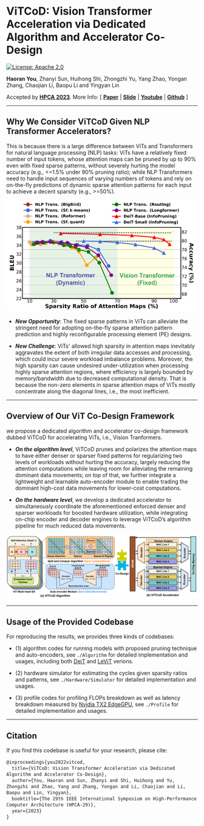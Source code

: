 # ViTCoD: Vision Transformer Acceleration via Dedicated Algorithm and Accelerator Co-Design

[![License: Apache 2.0](https://img.shields.io/badge/License-Apache%202.0-green)](https://opensource.org/licenses/Apache-2.0)

**Haoran You**, Zhanyi Sun, Huihong Shi, Zhongzhi Yu, Yang Zhao, Yongan Zhang, Chaojian Li, Baopu Li and Yingyan Lin

Accepted by [**HPCA 2023**](https://hpca-conf.org/2023/). More Info:
\[ [**Paper**](https://arxiv.org/abs/2210.09573) | [**Slide**]() | [**Youtube**]() | [**Github**](https://github.com/GATECH-EIC/ViTCoD/) \]

---

## Why We Consider ViTCoD Given NLP Transformer Accelerators?

This is because there is a large difference between ViTs and Transformers for natural language processing (NLP)
tasks: ViTs have a relatively fixed number of input tokens, whose attention maps can be pruned by up to 90% even with fixed sparse patterns, without severely hurting the model accuracy (e.g., <=1.5% under 90% pruning ratio); while NLP Transformers need to handle input sequences of varying numbers of tokens and rely on on-the-fly predictions of dynamic sparse attention patterns for each input to achieve a decent sparsity (e.g., >=50%).

<p align="center">
    <img src="./Figures/Vision_vs_NLP.png" width="550">
</p>

* ***New Opportunity***: The fixed sparse patterns in ViTs can alleviate the stringent need for adopting on-the-fly sparse attention pattern prediction and highly reconfigurable processing element (PE) designs.

* ***New Challenge***: ViTs' allowed high sparsity in attention maps inevitably aggravates the extent of both irregular data accesses and processing, which could incur severe workload imbalance problems. Moreover, the high sparsity can cause undesired under-utilization when processing highly sparse attention regions, where efficiency is largely bounded by memory/bandwidth due to decreased computational density. That is because the non-zero elements in sparse attention maps of ViTs mostly concentrate along the diagonal lines, i.e., the most inefficient.

---

## Overview of Our ViT Co-Design Framework

we propose a dedicated algorithm and accelerator co-design framework dubbed ViTCoD for accelerating ViTs, i.e., Vision Tranformers.

* ***On the algorithm level***, ViTCoD prunes and polarizes the attention maps to have either denser or sparser
fixed patterns for regularizing two levels of workloads without hurting the accuracy, largely reducing the attention computations while leaving room for alleviating the remaining dominant data movements; on top of that, we further integrate a lightweight and learnable auto-encoder module to enable trading the dominant high-cost data movements for lower-cost computations.

* ***On the hardware level***, we develop a dedicated accelerator to simultaneously coordinate the aforementioned enforced denser and sparser workloads for boosted hardware utilization, while integrating on-chip encoder and decoder engines to leverage ViTCoD’s algorithm pipeline for much reduced data movements.

<p align="center">
    <img src="./Figures/overview.png" width="800">
</p>

---

## Usage of the Provided Codebase

For reproducing the results, we provides three kinds of codebases:

* (1) algorithm codes for running models with proposed pruning technique and auto-encoders, see `./Algorithm` for detailed implementation and usages, including both [DeiT](https://arxiv.org/abs/2012.12877) and [LeViT](https://arxiv.org/abs/2104.01136) verions.

* (2) hardware simulator for estimating the cycles given sparsity ratios and patterns, see `./Hardware/Simulator` for detailed implementation and usages.

* (3) profile codes for profiling FLOPs breakdown as well as latency breakdown measured by [Nvidia TX2 EdgeGPU](https://www.nvidia.com/en-us/autonomous-machines/embedded-systems/jetson-tx2/), see `./Profile` for detailed implementation and usages.

---

## Citation

If you find this codebase is useful for your research, please cite:

````
@inproceedings{you2022vitcod,
  title={ViTCoD: Vision Transformer Acceleration via Dedicated Algorithm and Accelerator Co-Design},
  author={You, Haoran and Sun, Zhanyi and Shi, Huihong and Yu, Zhongzhi and Zhao, Yang and Zhang, Yongan and Li, Chaojian and Li, Baopu and Lin, Yingyan},
  booktitle={The 29th IEEE International Symposium on High-Performance Computer Architecture (HPCA-29)},
  year={2023}
}
````

